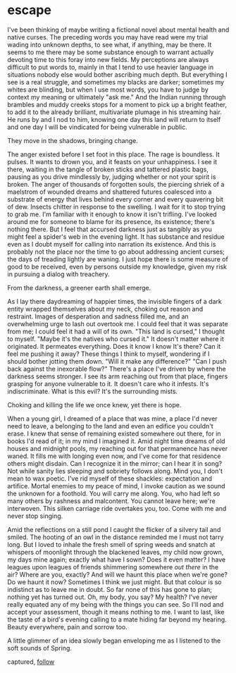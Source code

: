 # escape

I've been thinking of maybe writing a fictional novel about mental health and native curses.  The preceding words you may have read were my trial wading into unknown depths, to see what, if anything, may be there.  It seems to me there may be some substance enough to warrant actually devoting time to this foray into new fields.  My perceptions are always difficult to put words to, mainly in that I tend to use heavier language in situations nobody else would bother ascribing much depth.  But everything I see is a real struggle, and sometimes my blacks are darker; sometimes my whites are blinding, but when I use most words, you have to judge by context my meaning or ultimately "ask me."  And the Indian running through brambles and muddy creeks stops for a moment to pick up a bright feather, to add it to the already brilliant, multivariate plumage in his streaming hair.  He runs by and I nod to him, knowing one day this land will return to itself and one day I will be vindicated for being vulnerable in public.

They move in the shadows, bringing change.

The anger existed before I set foot in this place.  The rage is boundless.  It pulses.  It wants to drown you, and it feasts on your unhappiness.  I see it there, waiting in the tangle of broken sticks and tattered plastic bags, pausing as you drive mindlessly by, judging whether or not your spirit is broken.  The anger of thousands of forgotten souls, the piercing shriek of a maelstrom of wounded dreams and shattered futures coalesced into a substrate of energy that lives behind every corner and every quavering bit of dew.  Insects chitter in response to the swelling.  I wait for it to stop trying to grab me.  I'm familiar with it enough to know it isn't trifling.  I've looked around me for someone to blame for its presence, its existence; there's nothing there.  But I feel that accursed darkness just as tangibly as you might feel a spider's web in the evening light.  It has substance and residue even as I doubt myself for calling into narration its existence.   And this is probably not the place nor the time to go about addressing ancient curses; the days of treading lightly are waning.  I just hope there is some measure of good to be received, even by persons outside my knowledge, given my risk in pursuing a dialog with treachery.

From the darkness, a greener earth shall emerge.

As I lay there daydreaming of happier times, the invisible fingers of a dark entity wrapped themselves about my neck, choking out reason and restraint.  Images of desperation and sadness filled me, and an overwhelming urge to lash out overtook me.  I could feel that it was separate from me; I could feel it had a will of its own.  "This land is cursed," I thought to myself.  "Maybe it's the natives who cursed it."  It doesn't matter where it originated.  It permeates everything.  Does it know I know It's there?  Can it feel me pushing it away?  These things I think to myself, wondering if I should bother jotting them down.  "Will it make any difference?"  "Can I push back against the inexorable flow?"  There's a place I've driven by where the darkness seems stronger.  I see its arm reaching out from that place, fingers grasping for anyone vulnerable to it.  It doesn't care who it infests.  It's indiscriminate.  What is this evil?  It's the surrounding mists.

Choking and killing the life we once knew, yet there is hope.

When a young girl, I dreamed of a place that was mine, a place I'd never need to leave, a belonging to the land and even an edifice you couldn't erase.  I knew that sense of remaining existed somewhere out there, for in books I'd read of it; in my mind I imagined it.  Amid night time dreams of old houses and midnight pools, my reaching out for that permanence has never waned.  It fills me with longing even now, and I've come for that residence others might disdain.  Can I recognize it in the mirror; can I hear it in song?  Not while sanity lies sleeping and sobriety follows along.  Mind you, I don't mean to wax poetic.  I've rid myself of these shackles:  expectation and artifice.  Mortal enemies to my peace of mind, I invoke caution as we sound the unknown for a foothold.  You will carry me along.  You, who had left so many others by rashness and malcontent.  You cannot leave here; we're interwoven.  This silken carriage ride overtakes you, too.  Come with me and never stop singing.

Amid the reflections on a still pond I caught the flicker of a silvery tail and smiled.  The hooting of an owl in the distance reminded me I must not tarry long.  But I loved to inhale the fresh smell of spring weeds and snatch at whispers of moonlight through the blackened leaves, my child now grown, my days mine again; exactly what have I sown?  Does it even matter?  I have leagues upon leagues of friends shimmering somewhere *out there* in the air?  Where are you, exactly?  And will we haunt this place when we're gone?  Do we haunt it now?  Sometimes I think we just might.  But that colour is so indistinct as to leave me in doubt.  So far none of this has gone to plan; nothing yet has turned out.  Oh, my body, you say?  My health?  I've never really equated any of my being with the things you can see.  So I'll nod and accept your assessment, though it means nothing to me.  I want to last, like the taste of a bird's evening calling to a mate hiding far beyond my hearing.  Beauty everywhere, pain and sorrow too.

A little glimmer of an idea slowly began enveloping me as I listened to the soft sounds of Spring.

captured, [follow](https://www.facebook.com/deana.meana)
